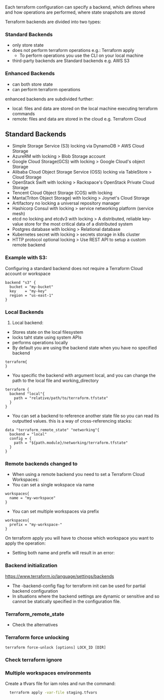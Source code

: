 Each terraform configuration can specify a backend, which defines where and how operations are performed, where state snapshots are stored

Terraform backends are divided into two types:
### Standard Backends
- only store state
- does not perform terraform operations e.g.: Terraform apply
    * To perform operations you use the CLI on your local machine
- third-party backends are Standard backends e.g. AWS S3

### Enhanced Backends
- can both store state
- can perform terraform operations

enhanced backends are subdivided further:
- local: files and data are stored on the local machine executing terraform commands
- remote: files and data are stored in the cloud e.g. Terraform Cloud

## Standard Backends
- Simple Storage Service (S3) locking via DynamoDB > AWS Cloud Storage
- AzureRM with locking > Blob Storage account
- Google Cloud Storage(GCS) with locking > Google Cloud's object Storage
- Alibaba Cloud Object Storage Service (OSS) locking via TableStore  >  Cloud Storage
- OpenStack Swift with locking > Rackspace's OpenStack Private Cloud Storage
- Tencent Cloud Object Storage (COS) with locking
- Manta(Triton Object Storage) with locking > Joynet's Cloud Storage
- Artifactory no locking a universal repository manager
- Hashicorp Consul with locking > service networking platform (service mesh)
- etcd no locking and etcdv3 with locking > A distributed, reliable key-value store for the most critical data of a distributed system
- Postgres database with locking > Relational database
- Kubernetes secret with locking > secrets storage in k8s cluster
- HTTP protocol optional locking > Use REST API to setup a custom remote backend

### Example with S3: 
Configuring a standard backend does not require a Terraform Cloud account or workspace
```HCL
backend "s3" {
  bucket = "my-bucket"
  key    = "my-key"
  region = "us-east-1"
}
```

### Local Backends
1. Local backend:
- Stores state on the local filesystem
- locks taht state using system APIs
- performs operations locally
- By default you are using the backend state when you have no specified backend
```HCL
terraform{
}
```
- You specific the backend with argument local, and you can change the path to the local file and working_directory
```HCL
terraform {
  backend "local"{
    path = "relative/path/to/terraform.tfstate"
  }
}
```

- You can set a backend to reference another state file so you can read its outputted values. this is a way of cross-referencing stacks: 
```HCL
data "terraform_remote_state" "networking"{
  backend = "local"
  config = {
    path = "${path.module}/networking/terraform.tfstate"
  }
}
```
### Remote backends changed to 
- When using a remote backend you need to set a Terraform Cloud Workspaces:
- You can set a  single wokspace via name
```HCL
workspaces{
  name = "my-workspace"
}
```
- You can set multiple workspaces via prefix
```HCL
workspaces{
  prefix = "my-workspace-"
}
```
  On terraform apply you will have to choose which workspace you want to apply the operation:

* Setting both name and prefix will result in an error:

### Backend initialization
https://www.terraform.io/language/settings/backends 
- The -backend-config flag for terraform init can be used for partial backend configuration
- In situations where the backend settings are dynamic or sensitive and so cannot be statically specified in the configuration file.

### Terraform_remote_state
- Check the alternatives

### Terraform force unlocking
```
terraform force-unlock [options] LOCK_ID [DIR]
``` 
### Check terraform ignore

### Multiple workspaces environments
Create a tfvars file for iam roles and run the command:
```sh
  terraform apply -var-file staging.tfvars
```
